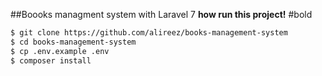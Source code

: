 ##Boooks managment system with Laravel 7
**how run this project!**    #bold

```bash
$ git clone https://github.com/alireez/books-management-system
$ cd books-management-system
$ cp .env.example .env
$ composer install
```
